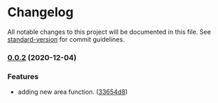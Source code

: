 # Changelog

All notable changes to this project will be documented in this file. See [standard-version](https://github.com/conventional-changelog/standard-version) for commit guidelines.

### [0.0.2](///compare/v0.0.1...v0.0.2) (2020-12-04)


### Features

* adding new area function. ([33654d8](///commit/33654d85ce51f46f912ff19ff87345416d469fe6))
